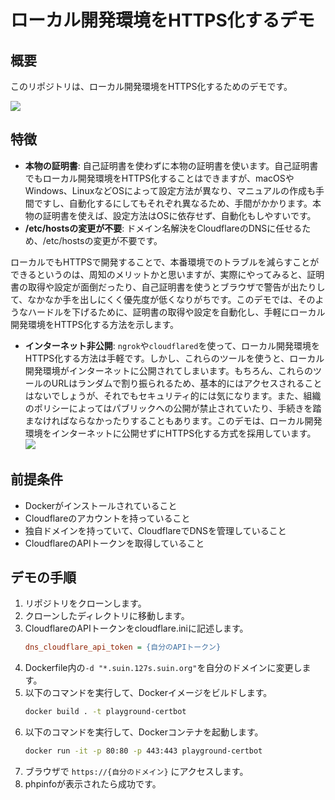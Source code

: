 # ローカル開発環境をHTTPS化するデモ

## 概要

このリポジトリは、ローカル開発環境をHTTPS化するためのデモです。


![](https://github.com/suinplayground/localhost-https-demo/assets/855338/0202c36b-7eae-4356-9827-28aa64362306)


## 特徴

- **本物の証明書**: 自己証明書を使わずに本物の証明書を使います。自己証明書でもローカル開発環境をHTTPS化することはできますが、macOSやWindows、LinuxなどOSによって設定方法が異なり、マニュアルの作成も手間ですし、自動化するにしてもそれぞれ異なるため、手間がかかります。本物の証明書を使えば、設定方法はOSに依存せず、自動化もしやすいです。 
- **/etc/hostsの変更が不要**: ドメイン名解決をCloudflareのDNSに任せるため、/etc/hostsの変更が不要です。

ローカルでもHTTPSで開発することで、本番環境でのトラブルを減らすことができるというのは、周知のメリットかと思いますが、実際にやってみると、証明書の取得や設定が面倒だったり、自己証明書を使うとブラウザで警告が出たりして、なかなか手を出しにくく優先度が低くなりがちです。このデモでは、そのようなハードルを下げるために、証明書の取得や設定を自動化し、手軽にローカル開発環境をHTTPS化する方法を示します。

- **インターネット非公開**: `ngrok`や`cloudflared`を使って、ローカル開発環境をHTTPS化する方法は手軽です。しかし、これらのツールを使うと、ローカル開発環境がインターネットに公開されてしまいます。もちろん、これらのツールのURLはランダムで割り振られるため、基本的にはアクセスされることはないでしょうが、それでもセキュリティ的には気になります。また、組織のポリシーによってはパブリックへの公開が禁止されていたり、手続きを踏まなければならなかったりすることもあります。このデモは、ローカル開発環境をインターネットに公開せずにHTTPS化する方式を採用しています。
  ![](https://github.com/suinplayground/localhost-https-demo/assets/855338/7223db14-bc05-4d70-a172-70073707b731)

## 前提条件

- Dockerがインストールされていること
- Cloudflareのアカウントを持っていること
- 独自ドメインを持っていて、CloudflareでDNSを管理していること
- CloudflareのAPIトークンを取得していること

## デモの手順

1. リポジトリをクローンします。
2. クローンしたディレクトリに移動します。
3. CloudflareのAPIトークンをcloudflare.iniに記述します。
    ```ini
    dns_cloudflare_api_token = {自分のAPIトークン}
    ```
4. Dockerfile内の`-d "*.suin.127s.suin.org"`を自分のドメインに変更します。
5. 以下のコマンドを実行して、Dockerイメージをビルドします。
    ```bash
    docker build . -t playground-certbot
    ```
6. 以下のコマンドを実行して、Dockerコンテナを起動します。
    ```bash
    docker run -it -p 80:80 -p 443:443 playground-certbot
    ```
7. ブラウザで `https://{自分のドメイン}` にアクセスします。
8. phpinfoが表示されたら成功です。

